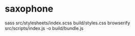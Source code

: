 # saxophone

sass src/stylesheets/index.scss build/styles.css
browserify src/scripts/index.js -o build/bundle.js